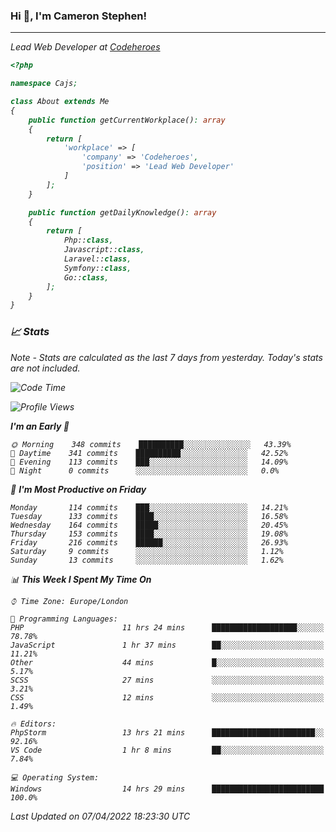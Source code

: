 ### Hi 👋, I'm Cameron Stephen!
<hr>
<p><em>Lead Web Developer at <a href="https://codeheroes.co.uk">Codeheroes</a></p>


```php
<?php

namespace Cajs;

class About extends Me
{
    public function getCurrentWorkplace(): array
    {
        return [
            'workplace' => [
                'company' => 'Codeheroes',
                'position' => 'Lead Web Developer'
            ]
        ];
    }

    public function getDailyKnowledge(): array
    {
        return [
            Php::class,
            Javascript::class,
            Laravel::class,
            Symfony::class,
            Go::class,
        ];
    }
}
```

### 📈 Stats
<p><em>Note - Stats are calculated as the last 7 days from yesterday. Today's stats are not included.</em></p>


<!--START_SECTION:waka-->
![Code Time](http://img.shields.io/badge/Code%20Time-2%2C777%20hrs%202%20mins-blue)

![Profile Views](http://img.shields.io/badge/Profile%20Views-0-blue)

**I'm an Early 🐤** 

```text
🌞 Morning    348 commits    ██████████░░░░░░░░░░░░░░░   43.39% 
🌆 Daytime    341 commits    ██████████░░░░░░░░░░░░░░░   42.52% 
🌃 Evening    113 commits    ███░░░░░░░░░░░░░░░░░░░░░░   14.09% 
🌙 Night      0 commits      ░░░░░░░░░░░░░░░░░░░░░░░░░   0.0%

```
📅 **I'm Most Productive on Friday** 

```text
Monday       114 commits    ███░░░░░░░░░░░░░░░░░░░░░░   14.21% 
Tuesday      133 commits    ████░░░░░░░░░░░░░░░░░░░░░   16.58% 
Wednesday    164 commits    █████░░░░░░░░░░░░░░░░░░░░   20.45% 
Thursday     153 commits    ████░░░░░░░░░░░░░░░░░░░░░   19.08% 
Friday       216 commits    ██████░░░░░░░░░░░░░░░░░░░   26.93% 
Saturday     9 commits      ░░░░░░░░░░░░░░░░░░░░░░░░░   1.12% 
Sunday       13 commits     ░░░░░░░░░░░░░░░░░░░░░░░░░   1.62%

```


📊 **This Week I Spent My Time On** 

```text
⌚︎ Time Zone: Europe/London

💬 Programming Languages: 
PHP                      11 hrs 24 mins      ███████████████████░░░░░░   78.78% 
JavaScript               1 hr 37 mins        ██░░░░░░░░░░░░░░░░░░░░░░░   11.21% 
Other                    44 mins             █░░░░░░░░░░░░░░░░░░░░░░░░   5.17% 
SCSS                     27 mins             ░░░░░░░░░░░░░░░░░░░░░░░░░   3.21% 
CSS                      12 mins             ░░░░░░░░░░░░░░░░░░░░░░░░░   1.49%

🔥 Editors: 
PhpStorm                 13 hrs 21 mins      ███████████████████████░░   92.16% 
VS Code                  1 hr 8 mins         ██░░░░░░░░░░░░░░░░░░░░░░░   7.84%

💻 Operating System: 
Windows                  14 hrs 29 mins      █████████████████████████   100.0%

```


 Last Updated on 07/04/2022 18:23:30 UTC
<!--END_SECTION:waka-->
